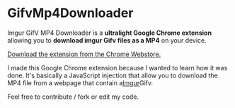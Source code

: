 GifvMp4Downloader
===================
Imgur GifV MP4 Downloader is a **ultralight Google Chrome extension** allowing you to **download imgur Gifv files as a MP4** on your device.

[Download the extension from the Chrome Webstore.](https://chrome.google.com/webstore/detail/imgur-gifv-as-mp4-downloa/homgaeandhcohhcfbfdeohljedelgijc "Chrome Webstore download link")

I made this Google Chrome extension because I wanted to learn how it was done. It's basically a JavaScript injection that allow you to download the MP4 file from a webpage that contain a[Imgur](https://imgur.com)Gifv. 

Feel free to contribute / fork or edit my code. 
